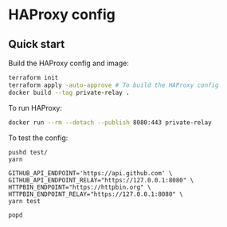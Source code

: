 # HAProxy config

## Quick start

Build the HAProxy config and image:

```bash
terraform init
terraform apply -auto-approve # To build the HAProxy config
docker build --tag private-relay .
```

To run HAProxy:

```bash
docker run --rm --detach --publish 8080:443 private-relay
```

To test the config:

```
pushd test/
yarn

GITHUB_API_ENDPOINT='https://api.github.com' \
GITHUB_API_ENDPOINT_RELAY="https://127.0.0.1:8080" \
HTTPBIN_ENDPOINT="https://httpbin.org" \
HTTPBIN_ENDPOINT_RELAY="https://127.0.0.1:8080" \
yarn test

popd
```
